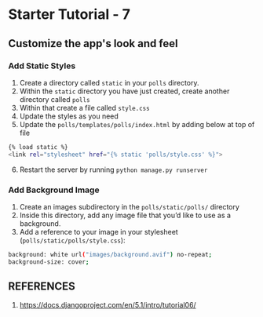 # Starter Tutorial - 7

## Customize the app's look and feel

### Add Static Styles
1. Create a directory called `static` in your `polls` directory.
2. Within the `static` directory you have just created, create another directory called `polls`
3. Within that create a file called `style.css`
4. Update the styles as you need
5. Update the `polls/templates/polls/index.html` by adding below at top of file
```bash
{% load static %}
<link rel="stylesheet" href="{% static 'polls/style.css' %}">
```
6. Restart the server by running `python manage.py runserver`

### Add Background Image
1. Create an images subdirectory in the `polls/static/polls/` directory
2. Inside this directory, add any image file that you’d like to use as a background.
3. Add a reference to your image in your stylesheet (`polls/static/polls/style.css`):
```bash
background: white url("images/background.avif") no-repeat;
background-size: cover;
```


## REFERENCES
1. https://docs.djangoproject.com/en/5.1/intro/tutorial06/
